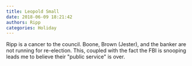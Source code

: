 ```yaml
---
title: Leopold Small
date: 2018-06-09 18:21:42
authors: Ripp
categories: Holiday
---
```


 Ripp is a cancer to the council.
Boone, Brown (Jester), and the banker are not running for re-election.
This, coupled with the fact the FBI is snooping leads me to believe their "public service" is over.